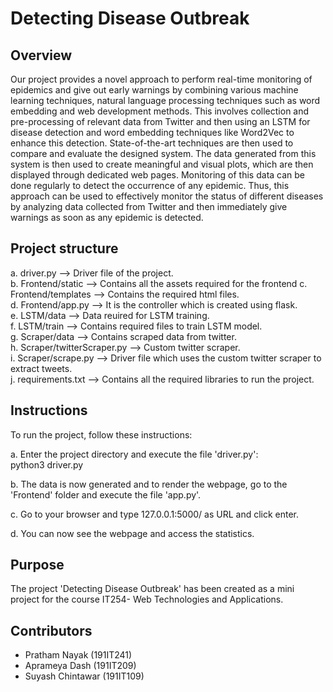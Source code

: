 # Detecting Disease Outbreak


## Overview
Our project provides a novel approach to perform real-time monitoring of epidemics and give out early warnings by combining various machine learning techniques, natural language processing techniques such as word embedding and web development methods. This involves collection and pre-processing of relevant data from Twitter and then using an LSTM for disease detection and word embedding techniques like Word2Vec to enhance this detection. State-of-the-art techniques are then used to compare and evaluate the designed system. The data generated from this system is then used to create meaningful and visual plots, which are then displayed through dedicated web pages. Monitoring of this data can be done regularly to detect the occurrence of any epidemic. Thus, this approach can be used to effectively monitor the status of different diseases by analyzing data collected from Twitter and then immediately give warnings as soon as any epidemic is detected.


## Project structure
a. driver.py			            --> Driver file of the project.  
b. Frontend/static   		      --> Contains all the assets required for the frontend 
c. Frontend/templates		      --> Contains the required html files.  
d. Frontend/app.py		        --> It is the controller which is created using flask.  
e. LSTM/data			            --> Data reuired for LSTM training.  
f. LSTM/train			            --> Contains required files to train LSTM model.  
g. Scraper/data			          --> Contains scraped data from twitter.  
h. Scraper/twitterScraper.py	--> Custom twitter scraper.  
i. Scraper/scrape.py		      --> Driver file which uses the custom twitter scraper to extract tweets.  
j. requirements.txt		        --> Contains all the required libraries to run the project.


## Instructions
To run the project, follow these instructions:

a. Enter the project directory and execute the file 'driver.py':  
   python3 driver.py
   
b. The data is now generated and to render the webpage, go to the 'Frontend' folder and execute the file 'app.py'.

c. Go to your browser and type 127.0.0.1:5000/ as URL and click enter.

d. You can now see the webpage and access the statistics.


## Purpose
The project 'Detecting Disease Outbreak' has been created as a mini project for the course IT254- Web Technologies and Applications.


## Contributors
- Pratham Nayak     	(191IT241)
- Aprameya Dash     	(191IT209)
- Suyash Chintawar  	(191IT109)
